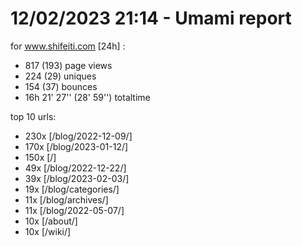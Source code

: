 # 12/02/2023 21:14 - Umami report
for www.shifeiti.com [24h] :

 - 817 (193) page views
 - 224 (29) uniques
 - 154 (37) bounces
 - 16h 21' 27'' (28' 59'') totaltime


top 10 urls:
 - 230x [/blog/2022-12-09/]
 - 170x [/blog/2023-01-12/]
 - 150x [/]
 - 49x [/blog/2022-12-22/]
 - 39x [/blog/2023-02-03/]
 - 19x [/blog/categories/]
 - 11x [/blog/archives/]
 - 11x [/blog/2022-05-07/]
 - 10x [/about/]
 - 10x [/wiki/]


